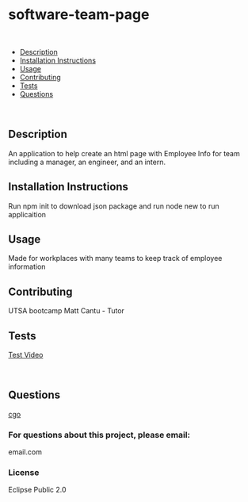 # software-team-page
<br>
                                                                
- [Description](#Description)
- [Installation Instructions](#Installation-Instructions)
- [Usage](#Usage)
- [Contributing](#Contributing)
- [Tests](#Tests)
- [Questions](#Questions)
<br>

## Description
 An application to help create an html page with Employee Info for team including a manager, an engineer, and an intern. 
<br>

## Installation Instructions
Run npm init to download json package and run node new to run applicaition

## Usage
 Made for workplaces with many teams to keep track of employee information
<br>

## Contributing
 UTSA bootcamp
 Matt Cantu - Tutor
<br>

## Tests
[Test Video](https://drive.google.com/file/d/1HmCxwkIy9SF9wmMDXguz-lqOcukuqL9l/view)
 
<br>

## Questions
[cgo](http://github.com/cgo) 
### For questions about this project, please email:
 email.com
 <br>

### License
 Eclipse Public 2.0